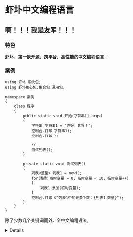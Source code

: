 
# 虾圤中文编程语言


## 啊！！！我是友军！！！

### 特色

**虾圤，第一款开源、跨平台、高性能的中文编程语言！**  

### 案例  
```
using 虾圤.系统包;
using 虾圤核心包.集合包.通用包;

namespace 案例
{
    class 程序
    {
        public static void 开始(字符串[] args)
        {
            字符串 字符串1 = "你好，世界！";
            控制台.打印(字符串1);
            控制台.打印();

            //
            测试列表();
        }

        private static void 测试列表()
        {
            列表<整型> 列表1 = new();
            for(整型 临时变量 = 0; 临时变量 < 10; 临时变量++)
            {
                列表1.添加(临时变量);
            }
            控制台.打印($"列表1中的元素个数：{列表1.数量}");
        }
    }
}

```

除了少数几个关键词而外，全中文编程语法。
<details>

| | | | | | | |
| ----- | ----- | ----- | ----- | ----- | ----- | ----- |
|abstract|base|as|bool|break|catch|case|
|byte|char|checked|class|const|continue|decimal|
|private|protected|public|return|readonly|ref|sbyte|
|explicit|extern|FALSE|finally|fixed|float|for|
|foreach|goto|if|implicit|in|in (generic modifier)|int|
|ulong|ushort|unchecked|using|unsafe|virtual|void|
|null|object|operator|out|out (generic modifier)|override|params|
|default|delegate|do|double|else|enum|event|
|sealed|short|sizeof|stackalloc|static|string|struct|
|switch|this|throw|TRUE|try|typeof|uint|
|abstract|base|as|bool|break|catch|case|
|volatile|while|\-|\-|\-|\-|\-|

</details>
